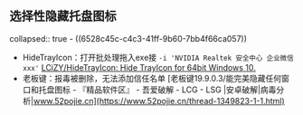 ## 选择性隐藏托盘图标
collapsed:: true
	- ((6528c45c-c4c3-41ff-9b60-7bb4f66ca057))
- HideTrayIcon：打开批处理拖入exe接 `-i 'NVIDIA Realtek 安全中心 企业微信 xxx'` [LCiZY/HideTrayIcon: Hide TrayIcon for 64bit Windows 10.](https://github.com/LCiZY/HideTrayIcon)
- 老板键：报毒被删除，无法添加信任名单 [老板键19.9.0.3/能完美隐藏任何窗口和托盘图标 - 『精品软件区』 - 吾爱破解 - LCG - LSG |安卓破解|病毒分析|www.52pojie.cn](https://www.52pojie.cn/thread-1349823-1-1.html)